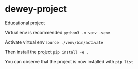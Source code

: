 # dewey-project
Educational project

Virtual env is recommended
```python3 -m venv .venv```

Activate virtual env
```source ./venv/bin/activate```

Then install the project
```pip install -e .```

You can observe that the project is now installed with
```pip list```
